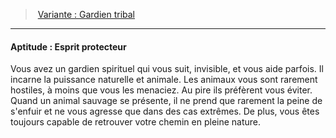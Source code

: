 ﻿---
!SkillItem
Id: background_primitif_hd.md#aptitude--esprit-protecteur
ParentLink: background_primitif_hd.md#variante--gardien-tribal
Name: 'Aptitude : Esprit protecteur'
ParentName: 'Variante : Gardien tribal'
NameLevel: 4
Attributes: {}
Description: >+
  Vous avez un gardien spirituel qui vous suit, invisible, et vous aide parfois. Il incarne la puissance naturelle et animale. Les animaux vous sont rarement hostiles, à moins que vous les menaciez. Au pire ils préfèrent vous éviter. Quand un animal sauvage se présente, il ne prend que rarement la peine de s'enfuir et ne vous agresse que dans des cas extrêmes. De plus, vous êtes toujours capable de retrouver votre chemin en pleine nature.

---
> [Variante : Gardien tribal](hd_background_primitif_variante_gardien_tribal.md)

---

#### Aptitude : Esprit protecteur

Vous avez un gardien spirituel qui vous suit, invisible, et vous aide parfois. Il incarne la puissance naturelle et animale. Les animaux vous sont rarement hostiles, à moins que vous les menaciez. Au pire ils préfèrent vous éviter. Quand un animal sauvage se présente, il ne prend que rarement la peine de s'enfuir et ne vous agresse que dans des cas extrêmes. De plus, vous êtes toujours capable de retrouver votre chemin en pleine nature.

